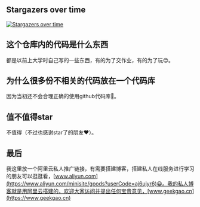 ## Stargazers over time
[![Stargazers over time](https://starchart.cc/gaopu/Java.svg)](https://starchart.cc/gaopu/Java)

## 这个仓库内的代码是什么东西
都是以前上大学时自己写的一些东西，有的为了交作业，有的为了玩😊。

## 为什么很多份不相关的代码放在一个代码库
因为当初还不会合理正确的使用github代码库🙉。

## 值不值得star
不值得（不过也感谢star了的朋友❤️）。

## 最后
我这里放一个阿里云私人推广链接，有需要搭建博客，搭建私人在线服务进行学习的朋友可以逛逛看，[www.aliyun.com](https://www.aliyun.com/minisite/goods?userCode=aj6ujyr6)😀。我的私人博客就是用阿里云搭建的，欢迎大家访问并提出任何宝贵意见，[www.geekgao.cn](https://www.geekgao.cn)
